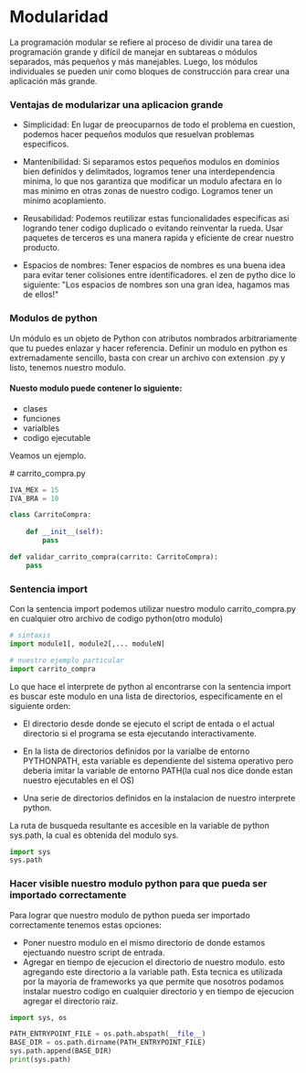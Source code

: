 # Modularidad
La programación modular se refiere al proceso de dividir una tarea de programación grande y difícil de manejar en subtareas o módulos separados, más pequeños y más manejables. Luego, los módulos individuales se pueden unir como bloques de construcción para crear una aplicación más grande.

### Ventajas de modularizar una aplicacion grande

* Simplicidad: En lugar de preocuparnos de todo el problema en cuestion, podemos hacer pequeños modulos que resuelvan problemas especificos.

* Mantenibilidad: Si separamos estos pequeños modulos en dominios bien definidos y delimitados, logramos tener una interdependencia minima, lo que nos garantiza que modificar un modulo afectara en lo mas minimo en otras zonas de nuestro codigo. Logramos tener un minimo acoplamiento.

* Reusabilidad: Podemos reutilizar estas funcionalidades especificas asi logrando tener codigo duplicado o evitando reinventar la rueda. Usar paquetes de terceros es una manera rapida y eficiente de crear nuestro producto.

* Espacios de nombres: Tener espacios de nombres es una buena idea para evitar tener colisiones entre identificadores. el zen de pytho dice lo siguiente: "Los espacios de nombres son una gran idea, hagamos mas de ellos!"


### Modulos de python
Un módulo es un objeto de Python con atributos nombrados arbitrariamente que tu puedes enlazar y hacer referencia. Definir un modulo en python es extremadamente sencillo, basta con crear un archivo con extension .py y listo, tenemos nuestro modulo.

#### Nuesto modulo puede contener lo siguiente:

* clases
* funciones
* varialbles
* codigo ejecutable

Veamos un ejemplo.

\# carrito_compra.py 
```python
IVA_MEX = 15
IVA_BRA = 10

class CarritoCompra:
    
    def __init__(self):
        pass

def validar_carrito_compra(carrito: CarritoCompra):
    pass

```

### Sentencia import
Con la sentencia import podemos utilizar nuestro modulo carrito_compra.py en cualquier otro archivo de codigo python(otro modulo)

```python
# sintaxis
import module1[, module2[,... moduleN]

# nuestro ejemplo particular
import carrito_compra
```

Lo que hace el interprete de python al encontrarse con la sentencia import es buscar este modulo en una lista de directorios, especificamente en el siguiente orden:

* El directorio desde donde se ejecuto el script de entada o el actual directorio si el programa se esta ejecutando interactivamente.

* En la lista de directorios definidos por la varialbe de entorno PYTHONPATH, esta variable es dependiente del sistema operativo pero deberia imitar la variable de entorno
PATH(la cual nos dice donde estan nuestro ejecutables en el OS)

* Una serie de directorios definidos en la instalacion de nuestro interprete python.

La ruta de busqueda resultante es accesible en la variable de python sys.path, la cual es obtenida del modulo sys.

```python
import sys
sys.path
```


### Hacer visible nuestro modulo python para que pueda ser importado correctamente
Para lograr que nuestro modulo de python pueda ser importado correctamente tenemos estas opciones:

* Poner nuestro modulo en el mismo directorio de  donde estamos ejectuando nuestro script de entrada.
* Agregar en tiempo de ejecucion el directorio de nuestro modulo. esto agregando este directorio a la variable path. Esta tecnica es utilizada por la mayoria de frameworks ya que permite que nosotros podamos instalar nuestro codigo en cualquier directorio y en tiempo de ejecucion agregar el directorio raiz.

```python
import sys, os

PATH_ENTRYPOINT_FILE = os.path.abspath(__file__)
BASE_DIR = os.path.dirname(PATH_ENTRYPOINT_FILE)
sys.path.append(BASE_DIR)
print(sys.path)
```